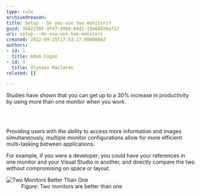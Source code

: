 ```yaml
---
type: rule
archivedreason: 
title: Setup - Do you use two monitors?
guid: 3b822305-9f47-49b8-84d1-19a6883ba712
uri: setup---do-you-use-two-monitors
created: 2012-09-25T17:53:17.0000000Z
authors:
- id: 1
  title: Adam Cogan
- id: 4
  title: Ulysses Maclaren
related: []

---
```



<p>
                    Studies have shown that you can get up to a 30% increase in productivity by using
                    more than one monitor when you work.
                </p>
<br><excerpt class='endintro'></excerpt><br>
<p>
                    Providing users with the ability to access more information and images simultaneously,
                    multiple monitor configurations allow for more efficient multi-tasking between applications.
                </p>
                <p>
                    For example, if you were a developer; you could have your references in one monitor
                    and your Visual Studio in another, and directly compare the two without compromising
                    on space or layout.
                </p>
                <dl class="goodImage">
                    <dt>
                        <img alt="Two Monitors Better Than One " src="/PublishingImages/TwoMonitorsBetterThanOne.JPG" />
                    </dt>
                    <dd>
                       Figure&#58; Two monitors are better than one
                    </dd>
                </dl>
<span style="display&#58;inline-block;"></span>


